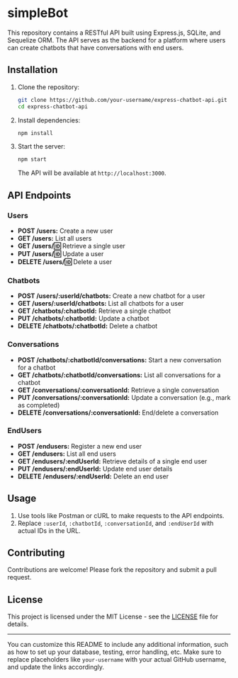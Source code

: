 # simpleBot

This repository contains a RESTful API built using Express.js, SQLite, and Sequelize ORM. The API serves as the backend for a platform where users can create chatbots that have conversations with end users.

## Installation

1. Clone the repository:

   ```bash
   git clone https://github.com/your-username/express-chatbot-api.git
   cd express-chatbot-api
   ```

2. Install dependencies:

   ```bash
   npm install
   ```

3. Start the server:

   ```bash
   npm start
   ```

   The API will be available at `http://localhost:3000`.

## API Endpoints

### Users

- **POST /users:** Create a new user
- **GET /users:** List all users
- **GET /users/:id:** Retrieve a single user
- **PUT /users/:id:** Update a user
- **DELETE /users/:id:** Delete a user

### Chatbots

- **POST /users/:userId/chatbots:** Create a new chatbot for a user
- **GET /users/:userId/chatbots:** List all chatbots for a user
- **GET /chatbots/:chatbotId:** Retrieve a single chatbot
- **PUT /chatbots/:chatbotId:** Update a chatbot
- **DELETE /chatbots/:chatbotId:** Delete a chatbot

### Conversations

- **POST /chatbots/:chatbotId/conversations:** Start a new conversation for a chatbot
- **GET /chatbots/:chatbotId/conversations:** List all conversations for a chatbot
- **GET /conversations/:conversationId:** Retrieve a single conversation
- **PUT /conversations/:conversationId:** Update a conversation (e.g., mark as completed)
- **DELETE /conversations/:conversationId:** End/delete a conversation

### EndUsers

- **POST /endusers:** Register a new end user
- **GET /endusers:** List all end users
- **GET /endusers/:endUserId:** Retrieve details of a single end user
- **PUT /endusers/:endUserId:** Update end user details
- **DELETE /endusers/:endUserId:** Delete an end user

## Usage

1. Use tools like Postman or cURL to make requests to the API endpoints.
2. Replace `:userId`, `:chatbotId`, `:conversationId`, and `:endUserId` with actual IDs in the URL.

## Contributing

Contributions are welcome! Please fork the repository and submit a pull request.

## License

This project is licensed under the MIT License - see the [LICENSE](LICENSE) file for details.

---

You can customize this README to include any additional information, such as how to set up your database, testing, error handling, etc. Make sure to replace placeholders like `your-username` with your actual GitHub username, and update the links accordingly.
